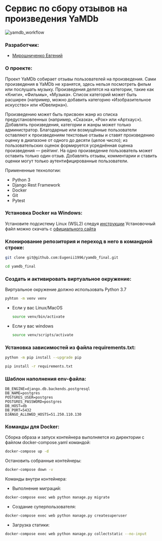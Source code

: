 # Сервис по сбору отзывов на произведения YaMDb

![yamdb_workflow](https://github.com/Eugenii1996/yamdb_final/actions/workflows/yamdb_workflow.yml/badge.svg)

### Разработчик:

 - [Мирошниченко Евгений](https://github.com/Eugenii1996)

### О проекте:

Проект YaMDb собирает отзывы пользователей на произведения. Сами произведения в YaMDb не хранятся, здесь нельзя посмотреть фильм или послушать музыку.
Произведения делятся на категории, такие как «Книги», «Фильмы», «Музыка». Список категорий может быть расширен (например, можно добавить категорию «Изобразительное искусство» или «Ювелирка»).

Произведению может быть присвоен жанр из списка предустановленных (например, «Сказка», «Рок» или «Артхаус»).
Добавлять произведения, категории и жанры может только администратор.
Благодарные или возмущённые пользователи оставляют к произведениям текстовые отзывы и ставят произведению оценку в диапазоне от одного до десяти (целое число); из пользовательских оценок формируется усреднённая оценка произведения — рейтинг. На одно произведение пользователь может оставить только один отзыв.
Добавлять отзывы, комментарии и ставить оценки могут только аутентифицированные пользователи.

Примененные технологии:
 - Python 3
 - Django Rest Framework
 - Docker
 - Git
 - Pytest

### Установка Docker на Windows:

Установите подсистему Linux (WSL2) следуя [инструкции](https://docs.microsoft.com/ru-ru/windows/wsl/install)
Установочный файл можно скачать с [официального сайта](https://www.docker.com/products/docker-desktop/)

### Клонирование репозитория и переход в него в командной строке:

```bash
git clone git@github.com:Eugenii1996/yamdb_final.git
```

```bash
cd yamdb_final
```

### Cоздать и активировать виртуальное окружение:

Виртуальное окружение должно использовать Python 3.7

```bash
pyhton -m venv venv
```

* Если у вас Linux/MacOS

    ```bash
    source venv/bin/activate
    ```

* Если у вас windows

    ```bash
    source venv/scripts/activate
    ```

### Установка зависимостей из файла requirements.txt:

```bash
python -m pip install --upgrade pip
```

```bash
pip install -r requirements.txt
```

### Шаблон наполнения env-файла:

```
DB_ENGINE=django.db.backends.postgresql
DB_NAME=postgres
POSTGRES_USER=postgres
POSTGRES_PASSWORD=postgres
DB_HOST=db
DB_PORT=5432
DJANGO_ALLOWED_HOSTS=51.250.110.130
```

### Команды для Docker:

Сборка образа и запуск контейнера выполняется из директории с файлом docker-compose.yaml командой:

```bash
docker-compose up -d
```

Остановить собранные контейнеры:

```bash
docker-compose down -v
```

Команды внутри контейнера:

  - Выполнение миграций:

```bash
docker-compose exec web python manage.py migrate
```

  - Создание суперпользователя:

```bash
docker-compose exec web python manage.py createsuperuser
```

  - Загрузка статики:

```bash
docker-compose exec web python manage.py collectstatic --no-input 
```
